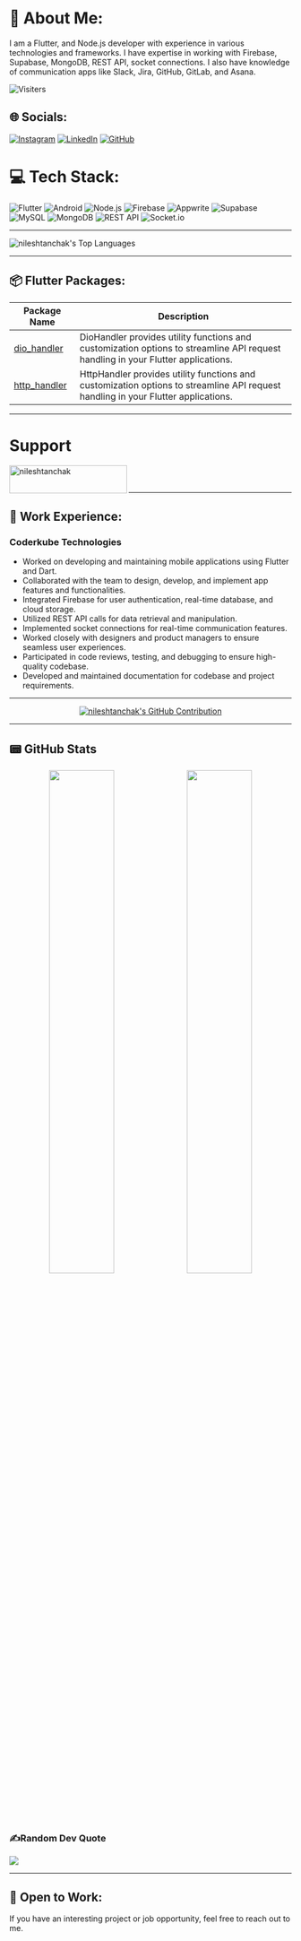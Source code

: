 # 💫 About Me:
I am a Flutter, and Node.js developer with experience in various technologies and frameworks. I have expertise in working with Firebase, Supabase, MongoDB, REST API, socket connections. I also have knowledge of communication apps like Slack, Jira, GitHub, GitLab, and Asana.

![Visiters](https://komarev.com/ghpvc/?username=nileshtanchak&color=green)


## 🌐 Socials:
[![Instagram](https://img.shields.io/badge/Instagram-%23E4405F.svg?logo=Instagram&logoColor=white)]([https://instagram.com/ashraf_7_0_1?igshid=OGQ5ZDc2ODk2ZA==](https://www.instagram.com/niel_tanchak/))
[![LinkedIn](https://img.shields.io/badge/LinkedIn-%230077B5.svg?logo=linkedin&logoColor=white)](https://www.linkedin.com/in/nilesh-tanchak-b91525168/)
[![GitHub](https://img.shields.io/badge/GitHub-%23181717.svg?logo=github&logoColor=white)](https://github.com/nileshtanchak)

# 💻 Tech Stack:
![Flutter](https://img.shields.io/badge/Flutter-%2302569B.svg?style=for-the-badge&logo=Flutter&logoColor=white) ![Android](https://img.shields.io/badge/Android-%233DDC84.svg?style=for-the-badge&logo=android&logoColor=white) ![Node.js](https://img.shields.io/badge/Node.js-%23339933.svg?style=for-the-badge&logo=node.js&logoColor=white) ![Firebase](https://img.shields.io/badge/Firebase-%23FFCA28.svg?style=for-the-badge&logo=firebase&logoColor=black) ![Appwrite](https://img.shields.io/badge/Appwrite-%23005AFF.svg?style=for-the-badge&logo=appwrite&logoColor=white) ![Supabase](https://img.shields.io/badge/Supabase-%230056DF.svg?style=for-the-badge&logo=supabase&logoColor=white) ![MySQL](https://img.shields.io/badge/MySQL-%2300758F.svg?style=for-the-badge&logo=mysql&logoColor=white) ![MongoDB](https://img.shields.io/badge/MongoDB-%2347A248.svg?style=for-the-badge&logo=mongodb&logoColor=white) ![REST API](https://img.shields.io/badge/REST%20API-%23007ACC.svg?style=for-the-badge&logo=api&logoColor=white) ![Socket.io](https://img.shields.io/badge/Socket.io-%23010101.svg?style=for-the-badge&logo=socket.io&logoColor=white)

---


![nileshtanchak's Top Languages](https://github-readme-stats.vercel.app/api/top-langs/?username=MohamedAshraf701&theme=transparent&show_icons=true&hide_border=false&layout=compact)

---

## 📦 Flutter Packages:

| Package Name | Description |
|--------------|-------------|
| [dio_handler](https://pub.dev/packages/dio_handler) | DioHandler provides utility functions and customization options to streamline API request handling in your Flutter applications. | 
| [http_handler](https://pub.dev/packages/http_handler) | HttpHandler provides utility functions and customization options to streamline API request handling in your Flutter applications. | 

---

# Support
<p><a href="https://www.buymeacoffee.com/nileshtancz"> <img align="left" src="https://cdn.buymeacoffee.com/buttons/v2/default-yellow.png" height="50" width="210" alt="nileshtanchak" /></a></p><br><br>

---

## 🚀 Work Experience:

### Coderkube Technologies
- Worked on developing and maintaining mobile applications using Flutter and Dart.
- Collaborated with the team to design, develop, and implement app features and functionalities.
- Integrated Firebase for user authentication, real-time database, and cloud storage.
- Utilized REST API calls for data retrieval and manipulation.
- Implemented socket connections for real-time communication features.
- Worked closely with designers and product managers to ensure seamless user experiences.
- Participated in code reviews, testing, and debugging to ensure high-quality codebase.
- Developed and maintained documentation for codebase and project requirements.

---

<p align="center">
  <a href="https://github.com/nileshtanchak">
    <img src="https://github-profile-summary-cards.vercel.app/api/cards/profile-details?username=nileshtanchak&theme=radical" alt="nileshtanchak's GitHub Contribution"/>
  </a>
</p>

---

## 📟 GitHub Stats
<p align="center">
	<img width="48%" src="https://github-readme-stats.vercel.app/api?username=nileshtanchak&show_icons=true&theme=vue" />
	<img width="48%" src="https://github-readme-streak-stats.herokuapp.com/?user=nileshtanchak&theme=vue" />
</p>

### ✍️Random Dev Quote
![](https://quotes-github-readme.vercel.app/api?type=horizontal&theme=vue)

---
## 🌱 Open to Work:
If you have an interesting project or job opportunity, feel free to reach out to me.
